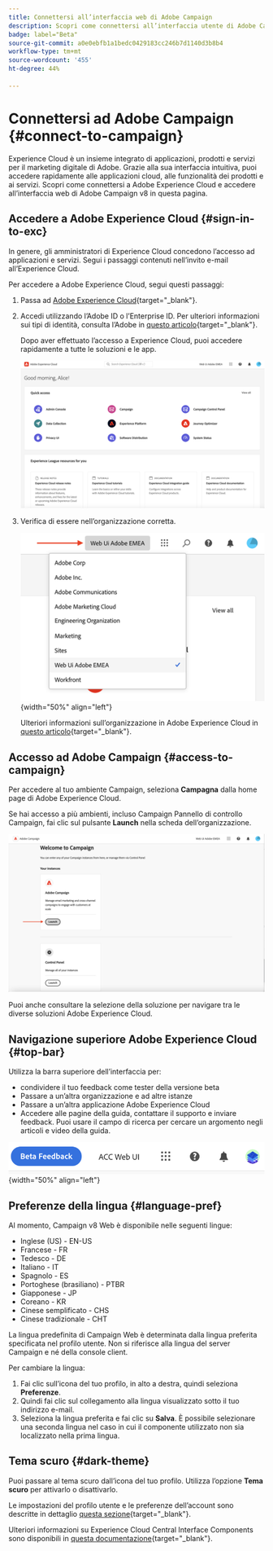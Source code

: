```yaml
---
title: Connettersi all’interfaccia web di Adobe Campaign
description: Scopri come connettersi all’interfaccia utente di Adobe Campaign v8 Web
badge: label="Beta"
source-git-commit: a0e0ebfb1a1bedc0429183cc246b7d1140d3b8b4
workflow-type: tm+mt
source-wordcount: '455'
ht-degree: 44%

---
```


# Connettersi ad Adobe Campaign {#connect-to-campaign}

Experience Cloud è un insieme integrato di applicazioni, prodotti e servizi per il marketing digitale di Adobe. Grazie alla sua interfaccia intuitiva, puoi accedere rapidamente alle applicazioni cloud, alle funzionalità dei prodotti e ai servizi. Scopri come connettersi a Adobe Experience Cloud e accedere all’interfaccia web di Adobe Campaign v8 in questa pagina.

## Accedere a Adobe Experience Cloud {#sign-in-to-exc}

In genere, gli amministratori di Experience Cloud concedono l’accesso ad applicazioni e servizi. Segui i passaggi contenuti nell’invito e-mail all’Experience Cloud.

Per accedere a Adobe Experience Cloud, segui questi passaggi:

1. Passa ad [Adobe Experience Cloud](https://experience.adobe.com/){target="_blank"}.

1. Accedi utilizzando l’Adobe ID o l’Enterprise ID. Per ulteriori informazioni sui tipi di identità, consulta l’Adobe in [questo articolo](https://helpx.adobe.com/enterprise/using/identity.html){target="_blank"}.

   Dopo aver effettuato l’accesso a Experience Cloud, puoi accedere rapidamente a tutte le soluzioni e le app.

   ![](assets/exc-home.png)

1. Verifica di essere nell’organizzazione corretta.

   ![](assets/exc-orgs.png){width="50%" align="left"}

   Ulteriori informazioni sull’organizzazione in Adobe Experience Cloud in [questo articolo](https://experienceleague.adobe.com/docs/core-services/interface/administration/organizations.html?lang=it){target="_blank"}.


## Accesso ad Adobe Campaign {#access-to-campaign}

Per accedere al tuo ambiente Campaign, seleziona **Campagna** dalla home page di Adobe Experience Cloud.


Se hai accesso a più ambienti, incluso Campaign Pannello di controllo Campaign, fai clic sul pulsante **Launch** nella scheda dell’organizzazione.

![](assets/launch-campaign.png)

Puoi anche consultare la selezione della soluzione per navigare tra le diverse soluzioni Adobe Experience Cloud.


## Navigazione superiore Adobe Experience Cloud {#top-bar}

Utilizza la barra superiore dell’interfaccia per:

* condividere il tuo feedback come tester della versione beta
* Passare a un’altra organizzazione e ad altre istanze
* Passare a un’altra applicazione Adobe Experience Cloud
* Accedere alle pagine della guida, contattare il supporto e inviare feedback. Puoi usare il campo di ricerca per cercare un argomento negli articoli e video della guida.

![](assets/unified-shell.png){width="50%" align="left"}


## Preferenze della lingua {#language-pref}

Al momento, Campaign v8 Web è disponibile nelle seguenti lingue:

* Inglese (US) - EN-US
* Francese - FR
* Tedesco - DE
* Italiano - IT
* Spagnolo - ES
* Portoghese (brasiliano) - PTBR
* Giapponese - JP
* Coreano - KR
* Cinese semplificato - CHS
* Cinese tradizionale - CHT


La lingua predefinita di Campaign Web è determinata dalla lingua preferita specificata nel profilo utente. Non si riferisce alla lingua del server Campaign e né della console client.

Per cambiare la lingua:

1. Fai clic sull’icona del tuo profilo, in alto a destra, quindi seleziona **Preferenze**.
1. Quindi fai clic sul collegamento alla lingua visualizzato sotto il tuo indirizzo e-mail.
1. Seleziona la lingua preferita e fai clic su **Salva**. È possibile selezionare una seconda lingua nel caso in cui il componente utilizzato non sia localizzato nella prima lingua.

## Tema scuro {#dark-theme}

Puoi passare al tema scuro dall’icona del tuo profilo. Utilizza l’opzione **Tema scuro** per attivarlo o disattivarlo.

Le impostazioni del profilo utente e le preferenze dell’account sono descritte in dettaglio [questa sezione](https://experienceleague.adobe.com/docs/core-services/interface/experience-cloud.html#preferences){target="_blank"}.

Ulteriori informazioni su Experience Cloud Central Interface Components sono disponibili in [questa documentazione](https://experienceleague.adobe.com/docs/core-services/interface/experience-cloud.html){target="_blank"}.

